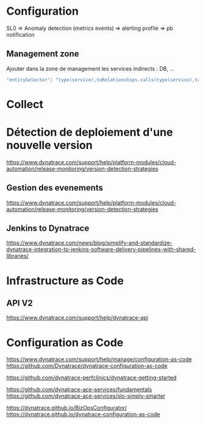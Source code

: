 # Configuration 
SL0 => Anomaly detection (metrics events) => alerting profile => pb notification

## Management zone 
Ajouter dans la zone de management les services indirects : DB, ...
```bash
"entitySelector": "type(service),toRelationships.calls(type(service),tag(key:VALUE)),agentTechnologyType(N/A)"
```

# Collect 

# Détection de deploiement d'une nouvelle version
https://www.dynatrace.com/support/help/platform-modules/cloud-automation/release-monitoring/version-detection-strategies

## Gestion des evenements 
https://www.dynatrace.com/support/help/platform-modules/cloud-automation/release-monitoring/version-detection-strategies

## Jenkins to Dynatrace 
https://www.dynatrace.com/news/blog/simplify-and-standardize-dynatrace-integration-to-jenkins-software-delivery-pipelines-with-shared-libraries/

# Infrastructure as Code

## API V2
https://www.dynatrace.com/support/help/dynatrace-api

# Configuration as Code
https://www.dynatrace.com/support/help/manage/configuration-as-code
https://github.com/Dynatrace/dynatrace-configuration-as-code

https://github.com/dynatrace-perfclinics/dynatrace-getting-started

https://github.com/dynatrace-ace-services/fundamentals
https://github.com/dynatrace-ace-services/slo-simply-smarter

https://dynatrace.github.io/BizOpsConfigurator/
https://dynatrace.github.io/dynatrace-configuration-as-code
